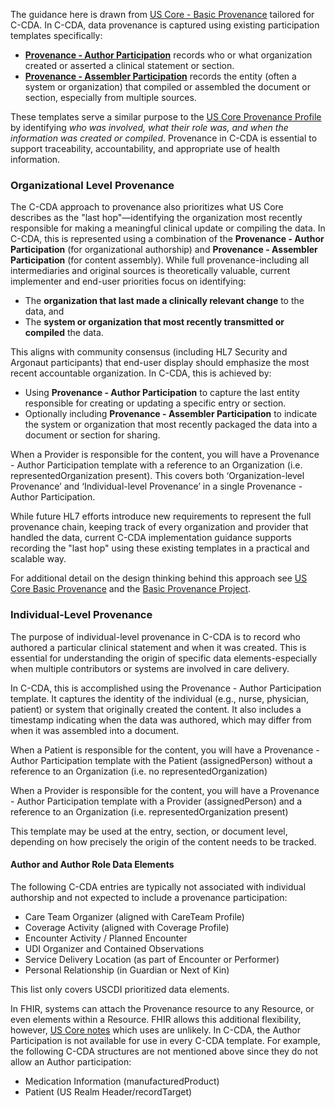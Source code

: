 The guidance here is drawn from [US Core - Basic Provenance](https://build.fhir.org/ig/HL7/US-Core/basic-provenance.html) tailored for C-CDA.
In C-CDA, data provenance is captured using existing participation templates specifically:

* **[Provenance - Author Participation](StructureDefinition-ProvenanceAuthorParticipation.html)** records who or what organization created or asserted a clinical statement or section.
* **[Provenance - Assembler Participation](StructureDefinition-ProvenanceAssemblerParticipation.html)** records the entity (often a system or organization) that compiled or assembled the document or section, especially from multiple sources.

These templates serve a similar purpose to the [US Core Provenance Profile](https://build.fhir.org/ig/HL7/US-Core/StructureDefinition-us-core-provenance.html) by identifying *who was involved, what their role was, and when the information was created or compiled*. Provenance in C-CDA is essential to support traceability, accountability, and appropriate use of health information.

### Organizational Level Provenance

The C-CDA approach to provenance also prioritizes what US Core describes as the "last hop"—identifying the organization most recently responsible for making a meaningful clinical update or compiling the data. In C-CDA, this is represented using a combination of the **Provenance - Author Participation** (for organizational authorship) and **Provenance - Assembler Participation** (for content assembly).
While full provenance-including all intermediaries and original sources is theoretically valuable, current implementer and end-user priorities focus on identifying:

* The **organization that last made a clinically relevant change** to the data, and
* The **system or organization that most recently transmitted or compiled** the data.


This aligns with community consensus (including HL7 Security and Argonaut participants) that end-user display should emphasize the most recent accountable organization. In C-CDA, this is achieved by:

* Using **Provenance - Author Participation** to capture the last entity responsible for creating or updating a specific entry or section.
* Optionally including **Provenance - Assembler Participation** to indicate the system or organization that most recently packaged the data into a document or section for sharing.

When a Provider is responsible for the content, you will have a Provenance - Author Participation template with a reference to an Organization (i.e. representedOrganization present). This covers both ‘Organization-level Provenance’ and ‘Individual-level Provenance’ in a single Provenance - Author Participation.

While future HL7 efforts introduce new requirements to represent the full provenance chain, keeping track of every organization and provider that handled the data, current C-CDA implementation guidance supports recording the "last hop" using these existing templates in a practical and scalable way.

For additional detail on the design thinking behind this approach see [US Core Basic Provenance](https://build.fhir.org/ig/HL7/US-Core/basic-provenance.html#basic-provenance) and the [Basic Provenance Project](https://confluence.hl7.org/display/SEC/Basic+Provenance+Implementation+Guide).

### Individual-Level Provenance

The purpose of individual-level provenance in C-CDA is to record who authored a particular clinical statement and when it was created. This is essential for understanding the origin of specific data elements-especially when multiple contributors or systems are involved in care delivery.

In C-CDA, this is accomplished using the Provenance - Author Participation template. It captures the identity of the individual (e.g., nurse, physician, patient) or system that originally created the content. It also includes a timestamp indicating when the data was authored, which may differ from when it was assembled into a document.

When a Patient is responsible for the content, you will have a Provenance - Author Participation template with the Patient (assignedPerson) without a reference to an Organization (i.e. no representedOrganization)

When a Provider is responsible for the content, you will have a Provenance - Author Participation template with a Provider (assignedPerson) and a reference to an Organization (i.e. representedOrganization present)

This template may be used at the entry, section, or document level, depending on how precisely the origin of the content needs to be tracked.


#### Author and Author Role Data Elements

The following C-CDA entries are typically not associated with individual authorship and not expected to include a provenance participation:

* Care Team Organizer (aligned with CareTeam Profile)
* Coverage Activity (aligned with Coverage Profile)
* Encounter Activity / Planned Encounter
* UDI Organizer and Contained Observations
* Service Delivery Location (as part of Encounter or Performer)
* Personal Relationship (in Guardian or Next of Kin)

This list only covers USCDI prioritized data elements. 

In FHIR, systems can attach the Provenance resource to any Resource, or even elements within a Resource. FHIR allows this additional flexibility, however, [US Core notes](https://build.fhir.org/ig/HL7/US-Core/basic-provenance.html#author-and-author-role-data-elements) which uses are unlikely. In C-CDA, the Author Participation is not available for use in every C-CDA template.  For example, the following C-CDA structures are not mentioned above since they do not allow an Author participation:

* Medication Information (manufacturedProduct)
* Patient (US Realm Header/recordTarget)
